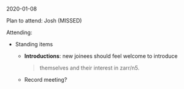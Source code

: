 <span id="anchor-61"></span>2020-01-08

Plan to attend: Josh (MISSED)

Attending:

-   Standing items

    -   **Introductions**: new joinees should feel welcome to introduce
        > themselves and their interest in zarr/n5.

    -   Record meeting?

